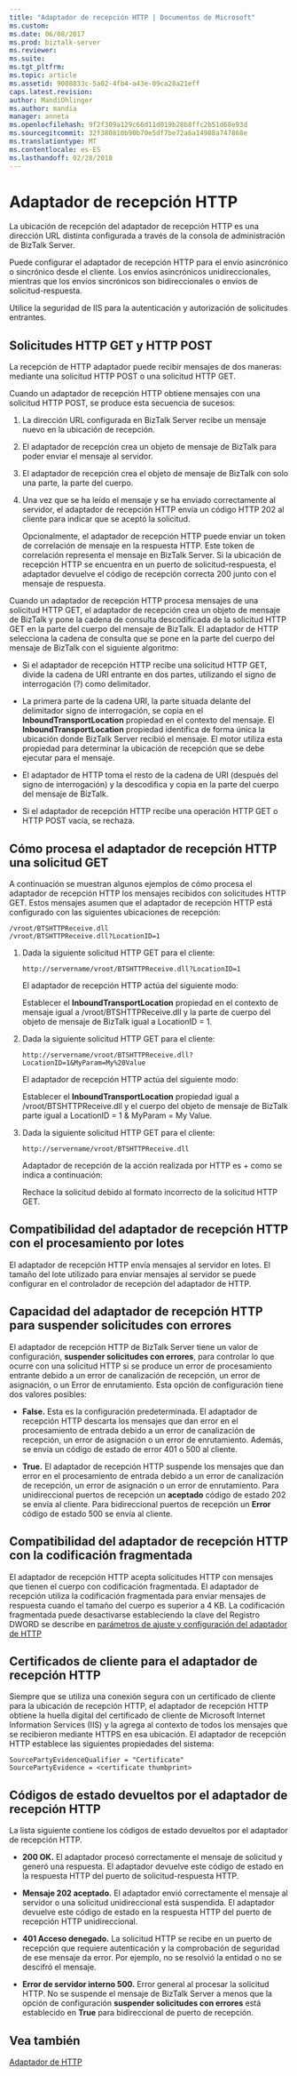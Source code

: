 ```yaml
---
title: "Adaptador de recepción HTTP | Documentos de Microsoft"
ms.custom: 
ms.date: 06/08/2017
ms.prod: biztalk-server
ms.reviewer: 
ms.suite: 
ms.tgt_pltfrm: 
ms.topic: article
ms.assetid: 9008833c-5a02-4fb4-a43e-09ca28a21eff
caps.latest.revision: 
author: MandiOhlinger
ms.author: mandia
manager: anneta
ms.openlocfilehash: 9f2f309a129c66d11d019b28b8ffc2b51d68e93d
ms.sourcegitcommit: 32f380810b90b70e5df7be72a6a14988a747868e
ms.translationtype: MT
ms.contentlocale: es-ES
ms.lasthandoff: 02/28/2018
---
```

# <a name="http-receive-adapter"></a>Adaptador de recepción HTTP
La ubicación de recepción del adaptador de recepción HTTP es una dirección URL distinta configurada a través de la consola de administración de BizTalk Server.  
  
 Puede configurar el adaptador de recepción HTTP para el envío asincrónico o sincrónico desde el cliente. Los envíos asincrónicos unidireccionales, mientras que los envíos sincrónicos son bidireccionales o envíos de solicitud-respuesta.  
  
 Utilice la seguridad de IIS para la autenticación y autorización de solicitudes entrantes.  
  
## <a name="http-get-and-http-post-requests"></a>Solicitudes HTTP GET y HTTP POST  
 La recepción de HTTP adaptador puede recibir mensajes de dos maneras: mediante una solicitud HTTP POST o una solicitud HTTP GET.  
  
 Cuando un adaptador de recepción HTTP obtiene mensajes con una solicitud HTTP POST, se produce esta secuencia de sucesos:  
  
1.  La dirección URL configurada en BizTalk Server recibe un mensaje nuevo en la ubicación de recepción.  
  
2.  El adaptador de recepción crea un objeto de mensaje de BizTalk para poder enviar el mensaje al servidor.  
  
3.  El adaptador de recepción crea el objeto de mensaje de BizTalk con solo una parte, la parte del cuerpo.  
  
4.  Una vez que se ha leído el mensaje y se ha enviado correctamente al servidor, el adaptador de recepción HTTP envía un código HTTP 202 al cliente para indicar que se aceptó la solicitud.  
  
     Opcionalmente, el adaptador de recepción HTTP puede enviar un token de correlación de mensaje en la respuesta HTTP. Este token de correlación representa el mensaje en BizTalk Server. Si la ubicación de recepción HTTP se encuentra en un puerto de solicitud-respuesta, el adaptador devuelve el código de recepción correcta 200 junto con el mensaje de respuesta.  
  
 Cuando un adaptador de recepción HTTP procesa mensajes de una solicitud HTTP GET, el adaptador de recepción crea un objeto de mensaje de BizTalk y pone la cadena de consulta descodificada de la solicitud HTTP GET en la parte del cuerpo del mensaje de BizTalk. El adaptador de HTTP selecciona la cadena de consulta que se pone en la parte del cuerpo del mensaje de BizTalk con el siguiente algoritmo:  
  
-   Si el adaptador de recepción HTTP recibe una solicitud HTTP GET, divide la cadena de URI entrante en dos partes, utilizando el signo de interrogación (?) como delimitador.  
  
-   La primera parte de la cadena URI, la parte situada delante del delimitador signo de interrogación, se copia en el **InboundTransportLocation** propiedad en el contexto del mensaje. El **InboundTransportLocation** propiedad identifica de forma única la ubicación donde BizTalk Server recibió el mensaje. El motor utiliza esta propiedad para determinar la ubicación de recepción que se debe ejecutar para el mensaje.  
  
-   El adaptador de HTTP toma el resto de la cadena de URI (después del signo de interrogación) y la descodifica y copia en la parte del cuerpo del mensaje de BizTalk.  
  
-   Si el adaptador de recepción HTTP recibe una operación HTTP GET o HTTP POST vacía, se rechaza.  
  
## <a name="http-receive-adapter-processing-of-a-get-request"></a>Cómo procesa el adaptador de recepción HTTP una solicitud GET  
 A continuación se muestran algunos ejemplos de cómo procesa el adaptador de recepción HTTP los mensajes recibidos con solicitudes HTTP GET. Estos mensajes asumen que el adaptador de recepción HTTP está configurado con las siguientes ubicaciones de recepción:  
  
```  
/vroot/BTSHTTPReceive.dll  
/vroot/BTSHTTPReceive.dll?LocationID=1  
```  
  
1.  Dada la siguiente solicitud HTTP GET para el cliente:  
  
    ```  
    http://servername/vroot/BTSHTTPReceive.dll?LocationID=1  
    ```  
  
     El adaptador de recepción HTTP actúa del siguiente modo:  
  
     Establecer el **InboundTransportLocation** propiedad en el contexto de mensaje igual a /vroot/BTSHTTPReceive.dll y la parte de cuerpo del objeto de mensaje de BizTalk igual a LocationID = 1.  
  
2.  Dada la siguiente solicitud HTTP GET para el cliente:  
  
    ```  
    http://servername/vroot/BTSHTTPReceive.dll?LocationID=1&MyParam=My%20Value  
    ```  
  
     El adaptador de recepción HTTP actúa del siguiente modo:  
  
     Establecer el **InboundTransportLocation** propiedad igual a /vroot/BTSHTTPReceive.dll y el cuerpo del objeto de mensaje de BizTalk parte igual a LocationID = 1 & MyParam = My Value.  
  
3.  Dada la siguiente solicitud HTTP GET para el cliente:  
  
    ```  
    http://servername/vroot/BTSHTTPReceive.dll  
    ```  
  
     Adaptador de recepción de la acción realizada por HTTP es + como se indica a continuación:  
  
     Rechace la solicitud debido al formato incorrecto de la solicitud HTTP GET.  
  
## <a name="batching-support-for-the-http-receive-adapter"></a>Compatibilidad del adaptador de recepción HTTP con el procesamiento por lotes  
 El adaptador de recepción HTTP envía mensajes al servidor en lotes. El tamaño del lote utilizado para enviar mensajes al servidor se puede configurar en el controlador de recepción del adaptador de HTTP.  
  
## <a name="http-receive-adapter-support-for-suspending-failed-requests"></a>Capacidad del adaptador de recepción HTTP para suspender solicitudes con errores  
 El adaptador de recepción HTTP de BizTalk Server tiene un valor de configuración, **suspender solicitudes con errores**, para controlar lo que ocurre con una solicitud HTTP si se produce un error de procesamiento entrante debido a un error de canalización de recepción, un error de asignación, o un Error de enrutamiento. Esta opción de configuración tiene dos valores posibles:  
  
-   **False.** Esta es la configuración predeterminada. El adaptador de recepción HTTP descarta los mensajes que dan error en el procesamiento de entrada debido a un error de canalización de recepción, un error de asignación o un error de enrutamiento. Además, se envía un código de estado de error 401 o 500 al cliente. 
  
-   **True.** El adaptador de recepción HTTP suspende los mensajes que dan error en el procesamiento de entrada debido a un error de canalización de recepción, un error de asignación o un error de enrutamiento. Para unidireccional puertos de recepción un **aceptado** código de estado 202 se envía al cliente. Para bidireccional puertos de recepción un **Error** código de estado 500 se envía al cliente.  
  
## <a name="chunked-encoding-support-for-the-http-receive-adapter"></a>Compatibilidad del adaptador de recepción HTTP con la codificación fragmentada  
 El adaptador de recepción HTTP acepta solicitudes HTTP con mensajes que tienen el cuerpo con codificación fragmentada. El adaptador de recepción utiliza la codificación fragmentada para enviar mensajes de respuesta cuando el tamaño del cuerpo es superior a 4 KB. La codificación fragmentada puede desactivarse estableciendo la clave del Registro DWORD se describe en [parámetros de ajuste y configuración del adaptador de HTTP](../core/http-adapter-configuration-and-tuning-parameters.md)  
  
## <a name="client-certificates-for-the-http-receive-adapter"></a>Certificados de cliente para el adaptador de recepción HTTP  
 Siempre que se utiliza una conexión segura con un certificado de cliente para la ubicación de recepción HTTP, el adaptador de recepción HTTP obtiene la huella digital del certificado de cliente de Microsoft Internet Information Services (IIS) y la agrega al contexto de todos los mensajes que se recibieron mediante HTTPS en esa ubicación. El adaptador de recepción HTTP establece las siguientes propiedades del sistema:  
  
```  
SourcePartyEvidenceQualifier = "Certificate"  
SourcePartyEvidence = <certificate thumbprint>  
```  
  
## <a name="status-codes-returned-by-the-http-receive-adapter"></a>Códigos de estado devueltos por el adaptador de recepción HTTP  
 La lista siguiente contiene los códigos de estado devueltos por el adaptador de recepción HTTP.  
  
-   **200 OK.** El adaptador procesó correctamente el mensaje de solicitud y generó una respuesta. El adaptador devuelve este código de estado en la respuesta HTTP del puerto de solicitud-respuesta HTTP.  
  
-   **Mensaje 202 aceptado.** El adaptador envió correctamente el mensaje al servidor o una solicitud unidireccional está suspendida. El adaptador devuelve este código de estado en la respuesta HTTP del puerto de recepción HTTP unidireccional.  
  
-   **401 Acceso denegado.** La solicitud HTTP se recibe en un puerto de recepción que requiere autenticación y la comprobación de seguridad de ese mensaje da error. Por ejemplo, no se resolvió la entidad o no se descifró el mensaje.  
  
-   **Error de servidor interno 500.** Error general al procesar la solicitud HTTP. No se suspende el mensaje de BizTalk Server a menos que la opción de configuración **suspender solicitudes con errores** está establecido en **True** para bidireccional de puerto de recepción.  
  
## <a name="see-also"></a>Vea también  
 [Adaptador de HTTP](../core/http-adapter.md)